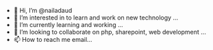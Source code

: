 - 👋 Hi, I’m @nailadaud
- 👀 I’m interested in to learn and work on new technology ...
- 🌱 I’m currently learning and working ...
- 💞️ I’m looking to collaborate on php, sharepoint, web development ...
- 📫 How to reach me email...

<!---
nailadaud/nailadaud is a ✨ special ✨ repository because its `README.md` (this file) appears on your GitHub profile.
You can click the Preview link to take a look at your changes.
--->
